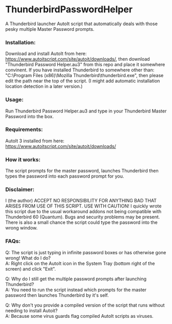 # ThunderbirdPasswordHelper
A Thunderbird launcher AutoIt script that automatically deals with those pesky multiple Master Password prompts.

### Installation:
  Download and install AutoIt from here: https://www.autoitscript.com/site/autoit/downloads/, then download "Thunderbird Password Helper.au3" from this repo and place it somewhere convinent.
  If you have installed Thunderbird to somewhere other than: "C:\Program Files (x86)\Mozilla Thunderbird\thunderbird.exe",
  then please edit the path near the top of the script. (I might add automatic installation location detection in a later version.)

### Usage:
  Run Thunderbird Password Helper.au3 and type in your Thunderbird Master Password into the box.
  
### Requirements: 
  AutoIt 3 installed from here: https://www.autoitscript.com/site/autoit/downloads/
  
### How it works:
  The script prompts for the master password, launches Thunderbird then types the password into each password prompt for you.

### Disclaimer:
  I (the author) ACCEPT NO RESPONSIBILITY FOR ANYTHING BAD THAT ARISES FROM USE OF THIS SCRIPT. USE WITH CAUTION!
  I quickly wrote this script due to the usual workaround addons not being compatible with Thunderbird 60 (Quantum).
  Bugs and security problems may be present.
  There is also a small chance the script could type the password into the wrong window.

### FAQs:
  Q: The script is just typing in infinite password boxes or has otherwise gone wrong! What do I do?<br />
  A: Right click on the AutoIt icon in the System Tray (bottom right of the screen) and click "Exit".

  Q: Why do I still get the multiple password prompts after launching Thunderbird?<br />
  A: You need to run the script instead which prompts for the master password then launches Thunderbird by it's self.
 
  Q: Why don't you provide a compiled version of the script that runs without needing to install Autoit?<br />
  A: Because some virus guards flag compiled AutoIt scripts as viruses.
